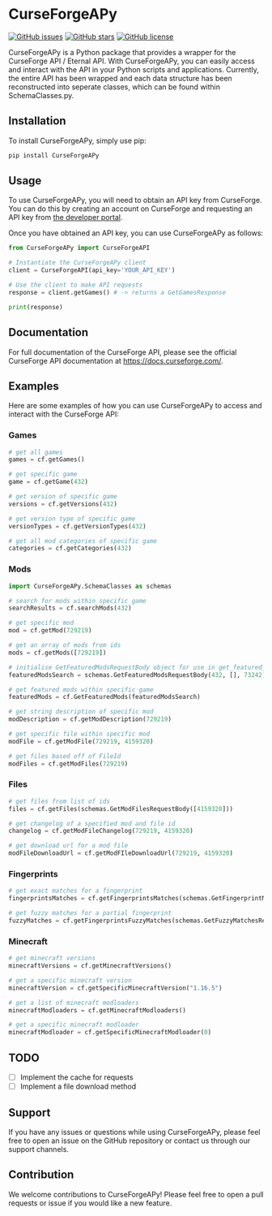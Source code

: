# CurseForgeAPy

[![GitHub issues](https://img.shields.io/github/issues/James2854/CurseForgeAPy?style=for-the-badge)](https://github.com/James2854/CurseForgeAPy/issues)
[![GitHub stars](https://img.shields.io/github/stars/James2854/CurseForgeAPy?style=for-the-badge)](https://github.com/James2854/CurseForgeAPy/stargazers)
[![GitHub license](https://img.shields.io/github/license/James2854/CurseForgeAPy?style=for-the-badge)](https://github.com/James2854/CurseForgeAPy)

CurseForgeAPy is a Python package that provides a wrapper for the CurseForge API / Eternal API. With CurseForgeAPy, you can easily access and interact with the API in your Python scripts and applications. Currently, the entire API has been wrapped and each data structure has been reconstructed into seperate classes, which can be found within SchemaClasses.py.

## Installation

To install CurseForgeAPy, simply use pip:
```bash
pip install CurseForgeAPy
```

## Usage

To use CurseForgeAPy, you will need to obtain an API key from CurseForge. You can do this by creating an account on CurseForge and requesting an API key from [the developer portal](https://console.curseforge.com/#/api-keys).

Once you have obtained an API key, you can use CurseForgeAPy as follows:

```python
from CurseForgeAPy import CurseForgeAPI

# Instantiate the CurseForgeAPy client
client = CurseForgeAPI(api_key='YOUR_API_KEY')

# Use the client to make API requests
response = client.getGames() # -> returns a GetGamesResponse

print(response)
```

## Documentation

For full documentation of the CurseForge API, please see the official CurseForge API documentation at https://docs.curseforge.com/.

## Examples

Here are some examples of how you can use CurseForgeAPy to access and interact with the CurseForge API:


### Games
``` Python
# get all games
games = cf.getGames()

# get specific game
game = cf.getGame(432)

# get version of specific game
versions = cf.getVersions(432)

# get version type of specific game
versionTypes = cf.getVersionTypes(432)

# get all mod categories of specific game
categories = cf.getCategories(432)
```

### Mods
``` Python
import CurseForgeAPy.SchemaClasses as schemas

# search for mods within specific game
searchResults = cf.searchMods(432)

# get specific mod
mod = cf.getMod(729219)

# get an array of mods from ids
mods = cf.getMods([729219])

# initialise GetFeaturedModsRequestBody object for use in get_featured_mods
featuredModsSearch = schemas.GetFeaturedModsRequestBody(432, [], 73242)

# get featured mods within specific game
featuredMods = cf.GetFeaturedMods(featuredModsSearch)

# get string description of specific mod
modDescription = cf.getModDescription(729219)

# get specific file within specific mod
modFile = cf.getModFile(729219, 4159320)

# get files based off of FileId
modFiles = cf.getModFiles(729219)
```

### Files
``` Python
# get files from list of ids
files = cf.getFiles(schemas.GetModFilesRequestBody([4159320]))

# get changelog of a specified mod and file id
changelog = cf.getModFileChangelog(729219, 4159320)

# get download url for a mod file
modFileDownloadUrl = cf.getModFIleDownloadUrl(729219, 4159320)
```

### Fingerprints
``` Python
# get exact matches for a fingerprint
fingerprintsMatches = cf.getFingerprintsMatches(schemas.GetFingerprintMatchesRequestBody([2352728825]))

# get fuzzy matches for a partial fingerprint
fuzzyMatches = cf.getFingerprintsFuzzyMatches(schemas.GetFuzzyMatchesRequestBody(432, [schemas.FolderFingerprint("test", [2352728825])]))

```
### Minecraft
``` Python
# get minecraft versions
minecraftVersions = cf.getMinecraftVersions()

# get a specific minecraft version
minecraftVersion = cf.getSpecificMinecraftVersion("1.16.5")

# get a list of minecraft modloaders
minecraftModloaders = cf.getMinecraftModloaders()

# get a specific minecraft modloader
minecraftModloader = cf.getSpecificMinecraftModloader(0)
```

## TODO
- [ ] Implement the cache for requests
- [ ] Implement a file download method

## Support

If you have any issues or questions while using CurseForgeAPy, please feel free to open an issue on the GitHub repository or contact us through our support channels.

## Contribution

We welcome contributions to CurseForgeAPy! Please feel free to open a pull requests or issue if you would like a new feature.

